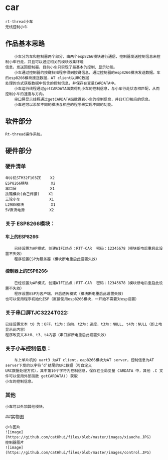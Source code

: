 # car
 	rt-thread小车
	无线控制小车
## 作品基本思路

        小车分为车和控制器两个部分，由两个esp8266模块进行通信，控制器发送控制信息来控制小车行走，并且可以通过相关的模块收集环境
    信息，发送回控制器，目前小车只实现了最基本的控制、显示功能。
        小车通过控制器的按键扫描程序得到按键信息，通过控制器的esp8266模块发送数据。车的esp8266模块接送数据，AT client以URC数据
    处理的方式获取数据中包含的控制信息，并保存在变量CARDATA中。
        小车运行线程通过getCARDATA函数得到小车的控制信息，与小车行走状态相匹配，从而控制小车的速度与方向。
        串口屏显示线程通过getCARDATA函数得到小车的控制信息，并且打印相应的信息。
        小车还可以添加不同的模块与相应的程序来实现不同的功能。
##  软件部分

	Rt-thread操作系统。
##  硬件部分

###  硬件清单

    单片机STM32F103ZE    X2
    ESP8266模块          X2
    串口屏               X1
    按键模块(自己焊接)    X1
    三轮小车             X1
    L298N模块            X1
    5V直流电源           X2
###  关于 ESP8266模块：

#### 车上的ESP8266:
  	    已经设置为AP模式，创建WIFI热点：RTT-CAR  密码：12345678（模块断电后重启此设置不失效）
	    程序设置ESP为服务器（模块断电重启此设置失效）
#### 控制器上的ESP8266:
  	    已经设置为AP模式，创建WIFI热点：RTT-CAR  密码：12345678（模块断电后重启此设置不失效）
	    程序设置ESP为客户端，开启透传模式（模块断电重启此设置失效）
	也可以使用程序初始化ESP（直接使用esp8266模块，一开始不需要对esp设置）
### 关于串口屏TJC3224T022:

	已经设置文本 t0 为：OFF，t1为：方向，t2为：速度，t3为：NULL, t4为：NULL（即上电显示此内容）
	程序改变文本t0、t3、t4内容（串口屏断电重启此设置失效）
### 关于小车控制信息：

        车上单片机的 uart3 为AT client，eap8266模块为AT server，控制信息为AT server下发的以字符‘d’结尾的URC数据（可自定义
    URC数据处理方式），其中第10个字符为控制信息，保存在全局变量 CARDATA 中，其他 .C 文件可以使用外部函数 getCARDATA() 获取
    小车的控制信息。
### 其他

    小车可以外加其他模块。
    
##实物图

    小车图片
    ![image](https://github.com/catHhui/files/blob/master/images/xiaoche.JPG)
    控制器图片
    ![image](https://github.com/catHhui/files/blob/master/images/control.JPG)
      
